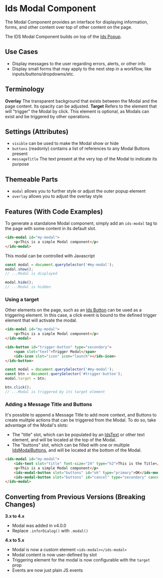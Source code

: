 # Ids Modal Component

The Modal Component provides an interface for displaying information, forms, and other content over top of other content on the page.

The IDS Modal Component builds on top of the [Ids Popup](../ids-popup/README.md).

## Use Cases

- Display messages to the user regarding errors, alerts, or other info
- Display small forms that may apply to the next step in a workflow, like inputs/buttons/dropdowns/etc.

## Terminology

**Overlay** The transparent background that exists between the Modal and the page content.  Its opacity can be adjusted.
**Target** Refers to the element that will "trigger" the Modal by click.  This element is optional, as Modals can exist and be triggered by other operations.

## Settings (Attributes)

- `visible` can be used to make the Modal show or hide
- `buttons` (readonly) contains a list of references to any Modal Buttons present
- `messageTitle` The text present at the very top of the Modal to indicate its purpose

## Themeable Parts

- `modal` allows you to further style or adjust the outer popup element
- `overlay` allows you to adjust the overlay style

## Features (With Code Examples)

To generate a standalone Modal component, simply add an `ids-modal` tag to the page with some content in its default slot.

```html
<ids-modal id="my-modal">
    <p>This is a simple Modal component</p>
</ids-modal>
```

This modal can be controlled with Javascript

```js
const modal = document.querySelector('#my-modal');
modal.show();
// ...Modal is displayed

modal.hide();
// ...Modal is hidden
```

### Using a target

Other elements on the page, such as an [Ids Button](../ids-button/README.md) can be used as a triggering element.  In this case, a click event is bound to the defined trigger element that will activate the modal.

```html
<ids-modal id="my-modal">
    <p>This is a simple Modal component</p>
</ids-modal>

<ids-button id="trigger-button" type="secondary">
    <span slot="text">Trigger Modal</span>
    <ids-icon slot="icon" icon="launch"></ids-icon>
</ids-button>
```

```js
const modal = document.querySelector('#my-modal');
const btn = document.querySelector('#trigger-button');
modal.target = btn;

btn.click();
// ...Modal is triggered by its target element
```
### Adding a Message Title and Buttons

It's possible to append a Message Title to add more context, and Buttons to create mulitple actions that can be triggered from the Modal.  To do so, take advantage of the Modal's slots:

- The "title" slot, which can be populated by an [IdsText](../ids-text/README.md) or other text element, and will be located at the top of the Modal.
- The "buttons" slot, which can be filled with one or multiple [IdsModalButtons](../ids-modal-button/README.md), and will be located at the bottom of the Modal.

```html
<ids-modal id="my-modal">
    <ids-text slot="title" font-size="24" type="h2">This is the Title</ids-text>
    <p>This is a simple Modal component</p>
    <ids-modal-button slot="buttons" id="ok" type="primary">OK</ids-modal-button>
    <ids-modal-button slot="buttons" id="cancel" type="secondary" cancel>Cancel</ids-modal-button>
</ids-modal>
```

## Converting from Previous Versions (Breaking Changes)

**3.x to 4.x**

- Modal was added in v4.0.0
- Replace `.inforDialog()` with `.modal()`

**4.x to 5.x**

- Modal is now a custom element `<ids-modal></ids-modal>`
- Modal content is now user-defined by slot
- Triggering element for the modal is now configurable with the `target` prop
- Events are now just plain JS events
